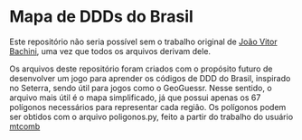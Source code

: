 # Mapa de DDDs do Brasil
Este repositório não seria possível sem o trabalho original de [João Vitor Bachini](https://commons.wikimedia.org/wiki/File:Mapa_do_Brasil_por_c%C3%B3digo_DDD.svg), uma vez que todos os arquivos derivam dele.

Os arquivos deste repositório foram criados com o propósito futuro de desenvolver um jogo para aprender os códigos de DDD do Brasil, inspirado no Seterra, sendo útil para jogos como o GeoGuessr. Nesse sentido, o arquivo mais útil é o mapa simplificado, já que possui apenas os 67 polígonos necessários para representar cada região. Os polígonos podem ser obtidos com o arquivo poligonos.py, feito a partir do trabalho do usuário [mtcomb](https://gist.github.com/mtcomb/d691a622c55800602151)
